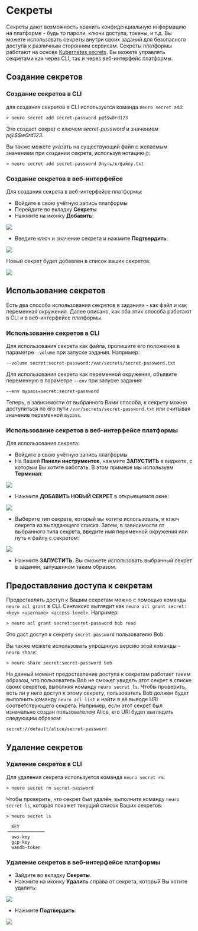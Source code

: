 # Секреты

Секреты дают возможность хранить конфиденциальную информацию на платформе - будь то пароли, ключи доступа, токены, и т.д. Вы можете использовать секреты внутри своих заданий для безопасного доступа к различным сторонним сервисам. Секреты платформы работают на основе [Kubernetes secrets](https://kubernetes.io/docs/concepts/configuration/secret/). Вы можете управлять секретами как через CLI, так и через веб-интерфейс платформы.

## Создание секретов

### Создание секретов в CLI

для создания секретов в CLI используется команда `neuro secret add`:

```text
> neuro secret add secret-password p@$$w0rd123
```

Это создаст секрет с ключом _secret-password_ и значением _p@$$w0rd123_.

Вы также можете указать на существующий файл с желаемым значением при создании секрета, используя нотацию `@`:

```text
> neuro secret add secret-password @путь/к/файлу.txt
```

### Создание секретов в веб-интерфейсе

Для создания секрета в веб-интерфейсе платформы:

* Войдите в свою учётную запись платформы
* Перейдите во вкладку **Секреты**
* Нажмите на иконку **Добавить**:

![](../../.gitbook/assets/image%20%2841%29.png)

* Введите ключ и значение секрета и нажмите **Подтвердить**:

![](../../.gitbook/assets/image%20%2822%29.png)

Новый секрет будет добавлен в список ваших секретов:

![](../../.gitbook/assets/image%20%2828%29.png)

## Использование секретов

Есть два способа использования секретов в заданиях - как файл и как переменная окружения. Далее описано, как оба этих способа работают в CLI и в веб-интерфейсе платформы.

### Использование секретов в CLI

Для использования секрета как файла, пропишите его положение в параметре`--volume` при запуске задания. Например:

```text
--volume secret:secret-password:/var/secrets/secret-password.txt
```

Для использования секрета как переменной окружения, объявите переменную в параметре `--env` при запуске задания:

```text
--env mypass=secret:secret-password
```

Теперь, в зависимости от выбранного Вами способа, к секрету можно доступиться по его пути `/var/secrets/secret-password.txt` или считывая значение переменной `mypass`.

### Использование секретов в веб-интерфейсе платформы

Для использования секрета:

* Войдите в свою учётную запись платформы 
* На Вашей **Панели инструментов**, нажмите **ЗАПУСТИТЬ** в виджете, с которым Вы хотите работать. В этом примере мы используем **Терминал**:

![](../../.gitbook/assets/image%20%2835%29.png)

* Нажмите **ДОБАВИТЬ НОВЫЙ СЕКРЕТ** в открывшемся окне:

![](../../.gitbook/assets/image%20%2849%29.png)

* Выберите тип секрета, который вы хотите использовать, и ключ секрета из выпадающего списка. Затем, в зависимости от выбранного типа секрета, введите имя переменной окружения или путь к файлу с секретом:

![](../../.gitbook/assets/image%20%2830%29.png)

* Нажмите **ЗАПУСТИТЬ.** Вы сможете использовать выбранный секрет в задании, запущенном таким образом.

## Предоставление доступа к секретам

Предоставлять доступ к Вашим секретам можно с помощью команды `neuro acl grant` в CLI. Синтаксис выглядит как `neuro acl grant secret:<key> <username> <access-level>`. Например:

```text
> neuro acl grant secret:secret-password bob read
```

Это даст доступ к секрету `secret-password` пользователю Bob.

Вы также можете использовать упрощнную версию этой команды - `neuro share`:

```text
> neuro share secret:secret-password bob
```

На данный момент предоставление доступа к секретам работает таким образом, что пользователь Bob не сможет увидеть этот секрет в списке своих секретов, выполняя команду `neuro secret ls`. Чтобы проверить, есть ли у него доступ к этому секрету, пользователь Bob должен будет выполнить команду `neuro acl list` и найти в её выводе URI соответствующего секрета. Например, если этот секрет был изначально создан пользователем Alice, его URI будет выглядеть следующим образом:

```text
secret://default/alice/secret-password
```

## Удаление секретов

### Удаление секретов в CLI

Для удаления секрета используется команда `neuro secret rm`:

```text
> neuro secret rm secret-password
```

Чтобы проверить, что секрет был удалён, выполните команду `neuro secret ls`, которая покажет текущий список Ваших секретов:

```text
> neuro secret ls

  KEY
╶─────────────╴
  aws-key
  gcp-key
  wandb-token
```

### Удаление секретов в веб-интерфейсе платформы

* Зайдите во вкладку **Секреты**.
* Нажмите на иконку **Удалить** справа от секрета, который Вы хотите удалить:

![](../../.gitbook/assets/image%20%2812%29.png)

* Нажмите **Подтвердить**:

![](../../.gitbook/assets/image%20%2844%29.png)

